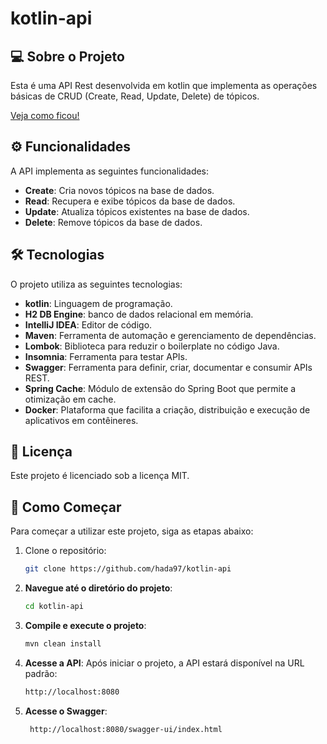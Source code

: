 ﻿# kotlin-api

## 💻 Sobre o Projeto

Esta é uma API Rest desenvolvida em kotlin que implementa as operações básicas de CRUD (Create, Read, Update, Delete) de tópicos.

[Veja como ficou!](https://apikotlin-latest.onrender.com/swagger-ui/index.html)


## ⚙️ Funcionalidades

A API implementa as seguintes funcionalidades:
- **Create**: Cria novos tópicos na base de dados.
- **Read**: Recupera e exibe tópicos da base de dados.
- **Update**: Atualiza tópicos existentes na base de dados.
- **Delete**: Remove tópicos da base de dados.

## 🛠 Tecnologias

O projeto utiliza as seguintes tecnologias:
- **kotlin**: Linguagem de programação.
- **H2 DB Engine**: banco de dados relacional em memória.
- **IntelliJ IDEA**: Editor de código.
- **Maven**: Ferramenta de automação e gerenciamento de dependências.
- **Lombok**: Biblioteca para reduzir o boilerplate no código Java.
- **Insomnia**: Ferramenta para testar APIs.
- **Swagger**: Ferramenta para definir, criar, documentar e consumir APIs REST.
- **Spring Cache**: Módulo de extensão do Spring Boot que permite a otimização em cache.
- **Docker**:  Plataforma que facilita a criação, distribuição e execução de aplicativos em contêineres.

## 📝 Licença

Este projeto é licenciado sob a licença MIT.

## 🚀 Como Começar

Para começar a utilizar este projeto, siga as etapas abaixo:


1. Clone o repositório:
    ```bash
    git clone https://github.com/hada97/kotlin-api
    ```

2. **Navegue até o diretório do projeto**:
    ```bash
    cd kotlin-api
    ```

3. **Compile e execute o projeto**:
    ```bash
    mvn clean install

    ```

4. **Acesse a API**: Após iniciar o projeto, a API estará disponível na URL padrão:
    ```bash
    http://localhost:8080

    ```


6. **Acesse o Swagger**:
   ```bash
    http://localhost:8080/swagger-ui/index.html

    ```

